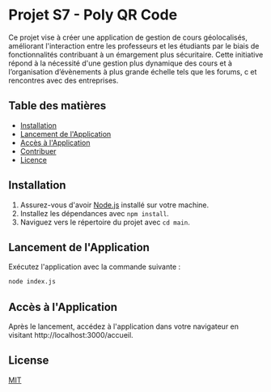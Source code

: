 # Projet S7 - Poly QR Code

Ce projet vise à créer une application de gestion de cours géolocalisés, améliorant l'interaction entre
les professeurs et les étudiants par le biais de fonctionnalités contribuant à un émargement plus sécuritaire.
Cette initiative répond à la nécessité d'une gestion plus dynamique des cours et à l’organisation
d’évènements à plus grande échelle tels que les forums, c et rencontres avec des entreprises.

## Table des matières

- [Installation](#installation)
- [Lancement de l'Application](#lancement-de-lapplication)
- [Accès à l'Application](#accès-à-lapplication)
- [Contribuer](#contribuer)
- [Licence](#licence)

## Installation

1. Assurez-vous d'avoir [Node.js](https://nodejs.org/) installé sur votre machine.
2. Installez les dépendances avec `npm install`.
3. Naviguez vers le répertoire du projet avec `cd main`.


## Lancement de l'Application

Exécutez l'application avec la commande suivante :

```bash
node index.js
```

## Accès à l'Application

Après le lancement, accédez à l'application dans votre navigateur en visitant http://localhost:3000/accueil.

## License

[MIT](https://choosealicense.com/licenses/mit/)



